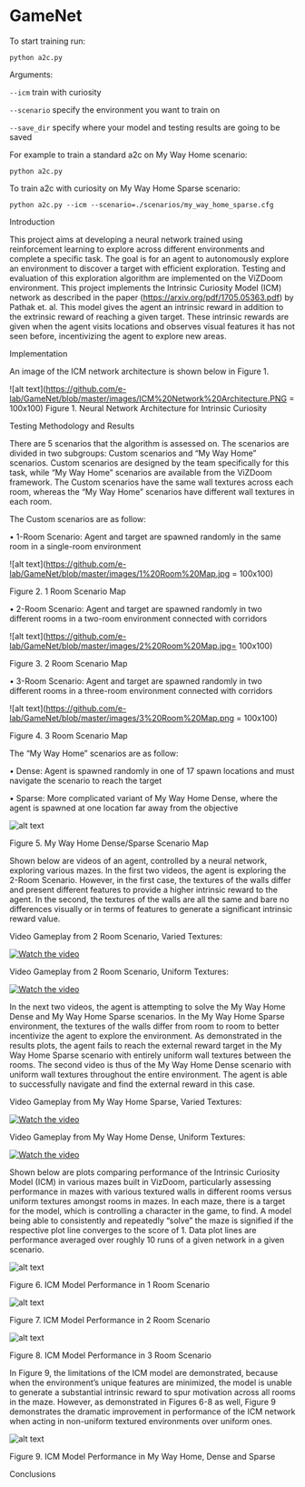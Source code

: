 # GameNet

To start training run:

`python a2c.py`

Arguments:

`--icm` train with curiosity

`--scenario` specify the environment you want to train on

`--save_dir` specify where your model and testing results are going to be saved

For example to train a standard a2c on My Way Home scenario:

`python a2c.py`

To train a2c with curiosity on My Way Home Sparse scenario:

`python a2c.py --icm --scenario=./scenarios/my_way_home_sparse.cfg`


Introduction

This project aims at developing a neural network trained using reinforcement learning to explore across different environments and complete a specific task. The goal is for an agent to autonomously explore an environment to discover a target with efficient exploration. Testing and evaluation of this exploration algorithm are implemented on the ViZDoom environment. This project implements the Intrinsic Curiosity Model (ICM) network as described in the paper (https://arxiv.org/pdf/1705.05363.pdf) by Pathak et. al. This model gives the agent an intrinsic reward in addition to the extrinsic reward of reaching a given target. These intrinsic rewards are given when the agent visits locations and observes visual features it has not seen before, incentivizing the agent to explore new areas. 

Implementation

An image of the ICM network architecture is shown below in Figure 1.

![alt text](https://github.com/e-lab/GameNet/blob/master/images/ICM%20Network%20Architecture.PNG = 100x100)
Figure 1. Neural Network Architecture for Intrinsic Curiosity

Testing Methodology and Results

There are 5 scenarios that the algorithm is assessed on. The scenarios are divided in two subgroups: Custom scenarios and “My Way Home” scenarios. Custom scenarios are designed by the team specifically for this task, while “My Way Home” scenarios are available from the ViZDoom framework. The Custom scenarios have the same wall textures across each room, whereas the “My Way Home” scenarios have different wall textures in each room. 

The Custom scenarios are as follow:

•	1-Room Scenario: Agent and target are spawned randomly in the same room in a single-room environment

![alt text](https://github.com/e-lab/GameNet/blob/master/images/1%20Room%20Map.jpg = 100x100)

Figure 2. 1 Room Scenario Map

•	2-Room Scenario: Agent and target are spawned randomly in two different rooms in a two-room environment connected with corridors

![alt text](https://github.com/e-lab/GameNet/blob/master/images/2%20Room%20Map.jpg= 100x100)

Figure 3. 2 Room Scenario Map

•	3-Room Scenario: Agent and target are spawned randomly in two different rooms in a three-room environment connected with corridors

![alt text](https://github.com/e-lab/GameNet/blob/master/images/3%20Room%20Map.png = 100x100)

Figure 4. 3 Room Scenario Map

The “My Way Home” scenarios are as follow:

•	Dense: Agent is spawned randomly in one of 17 spawn locations and must navigate the scenario to reach the target

•	Sparse: More complicated variant of My Way Home Dense, where the agent is spawned at one location far away from the objective

![alt text](https://github.com/e-lab/GameNet/blob/master/images/My%20Way%20Home%20Map.png)

Figure 5. My Way Home Dense/Sparse Scenario Map

Shown below are videos of an agent, controlled by a neural network, exploring various mazes. In the first two videos, the agent is exploring the 2-Room Scenario. However, in the first case, the textures of the walls differ and present different features to provide a higher intrinsic reward to the agent. In the second, the textures of the walls are all the same and bare no differences visually or in terms of features to generate a significant intrinsic reward value.

Video Gameplay from 2 Room Scenario, Varied Textures:

[![Watch the video](https://img.youtube.com/vi/ZM_DA8amomU/hqdefault.jpg)](
https://youtu.be/ZM_DA8amomU)

Video Gameplay from 2 Room Scenario, Uniform Textures:

[![Watch the video](https://img.youtube.com/vi/gdGoK9cx1R4/hqdefault.jpg)](
https://youtu.be/gdGoK9cx1R4)

In the next two videos, the agent is attempting to solve the My Way Home Dense and My Way Home Sparse scenarios. In the My Way Home Sparse environment, the textures of the walls differ from room to room to better incentivize the agent to explore the environment. As demonstrated in the results plots, the agent fails to reach the external reward target in the My Way Home Sparse scenario with entirely uniform wall textures between the rooms. The second video is thus of the My Way Home Dense scenario with uniform wall textures throughout the entire environment. The agent is able to successfully navigate and find the external reward in this case. 

Video Gameplay from My Way Home Sparse, Varied Textures:

[![Watch the video](https://img.youtube.com/vi/b1hOzzZO2ag/hqdefault.jpg)](
https://youtu.be/b1hOzzZO2ag)

Video Gameplay from My Way Home Dense, Uniform Textures:

[![Watch the video](https://img.youtube.com/vi/FO8I7g8z_Jw/hqdefault.jpg)](
https://youtu.be/FO8I7g8z_Jw)

Shown below are plots comparing performance of the Intrinsic Curiosity Model (ICM) in various mazes built in VizDoom, particularly assessing performance in mazes with various textured walls in different rooms versus uniform textures amongst rooms in mazes. In each maze, there is a target for the model, which is controlling a character in the game, to find. A model being able to consistently and repeatedly “solve” the maze is signified if the respective plot line converges to the score of 1. Data plot lines are performance averaged over roughly 10 runs of a given network in a given scenario. 

![alt text](https://github.com/e-lab/GameNet/blob/master/images/ICM%201%20Room.PNG)

Figure 6. ICM Model Performance in 1 Room Scenario

![alt text](https://github.com/e-lab/GameNet/blob/master/images/ICM%202%20Room.PNG)

Figure 7. ICM Model Performance in 2 Room Scenario

![alt text](https://github.com/e-lab/GameNet/blob/master/images/ICM%203%20Room.PNG)

Figure 8. ICM Model Performance in 3 Room Scenario

In Figure 9, the limitations of the ICM model are demonstrated, because when the environment’s unique features are minimized, the model is unable to generate a substantial intrinsic reward to spur motivation across all rooms in the maze. However, as demonstrated in Figures 6-8 as well, Figure 9 demonstrates the dramatic improvement in performance of the ICM network when acting in non-uniform textured environments over uniform ones. 

![alt text](https://github.com/e-lab/GameNet/blob/master/images/My%20Way%20Home.PNG)

Figure 9. ICM Model Performance in My Way Home, Dense and Sparse


Conclusions
